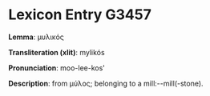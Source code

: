 # Lexicon Entry G3457

**Lemma**: μυλικός

**Transliteration (xlit)**: mylikós

**Pronunciation**: moo-lee-kos'

**Description**:
from μύλος; belonging to a mill:--mill(-stone).

